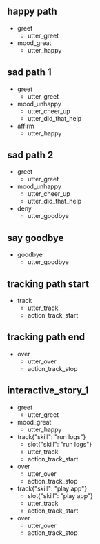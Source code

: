 ## happy path
* greet
  - utter_greet
* mood_great
  - utter_happy

## sad path 1
* greet
  - utter_greet
* mood_unhappy
  - utter_cheer_up
  - utter_did_that_help
* affirm
  - utter_happy

## sad path 2
* greet
  - utter_greet
* mood_unhappy
  - utter_cheer_up
  - utter_did_that_help
* deny
  - utter_goodbye

## say goodbye
* goodbye
  - utter_goodbye

## tracking path start
* track
  - utter_track
  - action_track_start

## tracking path end
* over
  - utter_over
  - action_track_stop

## interactive_story_1
* greet
    - utter_greet
* mood_great
    - utter_happy
* track{"skill": "run logs"}
    - slot{"skill": "run logs"}
    - utter_track
    - action_track_start
* over
    - utter_over
    - action_track_stop
* track{"skill": "play app"}
    - slot{"skill": "play app"}
    - utter_track
    - action_track_start
* over
    - utter_over
    - action_track_stop

